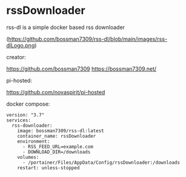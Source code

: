 # rssDownloader

rss-dl is a simple docker based rss downloader

(https://github.com/bossman7309/rss-dl/blob/main/images/rss-dlLogo.png)

creator:

https://github.com/bossman7309
https://bossman7309.net/

pi-hosted:

https://github.com/novaspirit/pi-hosted

docker compose:
```
version: "3.7"
services:
  rss-downloader:
    image: bossman7309/rss-dl:latest
    container_name: rssDownloader
    environment:
      - RSS_FEED_URL=example.com
      - DOWNLOAD_DIR=/downloads
    volumes:
      - /portainer/Files/AppData/Config/rssDownloader:/downloads
    restart: unless-stopped
```
